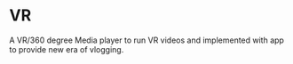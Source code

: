 # VR
A VR/360 degree Media player to run VR videos and implemented with app to provide new era of vlogging.
